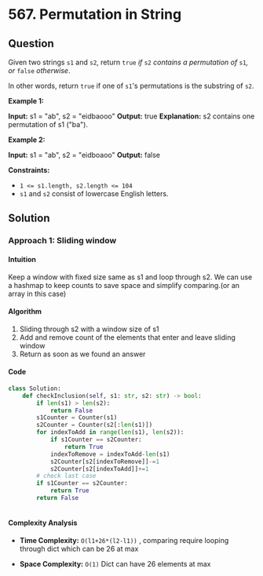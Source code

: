 # 567. Permutation in String

## Question

Given two strings  `s1`  and  `s2`, return  `true` _if_ `s2` _contains a permutation of_ `s1`_, or_ `false` _otherwise_.

In other words, return  `true`  if one of  `s1`'s permutations is the substring of  `s2`.

**Example 1:**

**Input:** s1 = "ab", s2 = "eidbaooo"
**Output:** true
**Explanation:** s2 contains one permutation of s1 ("ba").

**Example 2:**

**Input:** s1 = "ab", s2 = "eidboaoo"
**Output:** false

**Constraints:**

- `1 <= s1.length, s2.length <= 104`
- `s1`  and  `s2`  consist of lowercase English letters.

## Solution

### Approach 1: Sliding window

#### Intuition

Keep a window with fixed size same as s1 and loop through s2. We can use a hashmap to keep counts to save space and simplify comparing.(or an array in this case)

#### Algorithm

1. Sliding through s2 with a window size of s1
2. Add and remove count of the elements that enter and leave sliding window
3. Return as soon as we found an answer

#### Code

```python
class Solution:
    def checkInclusion(self, s1: str, s2: str) -> bool:
        if len(s1) > len(s2):
            return False
        s1Counter = Counter(s1)
        s2Counter = Counter(s2[:len(s1)])
        for indexToAdd in range(len(s1), len(s2)):
            if s1Counter == s2Counter:
                return True
            indexToRemove = indexToAdd-len(s1)
            s2Counter[s2[indexToRemove]]-=1
            s2Counter[s2[indexToAdd]]+=1
        # check last case
        if s1Counter == s2Counter:
            return True
        return False
            
```

#### Complexity Analysis

- **Time Complexity:**  `O(l1+26*(l2-l1))` , comparing require looping through dict which can be 26 at max

- **Space Complexity:**  `O(1)` Dict can have 26 elements at max

